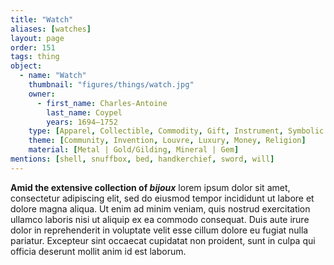```yaml
---
title: "Watch"
aliases: [watches]
layout: page
order: 151
tags: thing
object:
  - name: "Watch"
    thumbnail: "figures/things/watch.jpg"
    owner:
      - first_name: Charles-Antoine
        last_name: Coypel
        years: 1694–1752
    type: [Apparel, Collectible, Commodity, Gift, Instrument, Symbolic Thing]
    theme: [Community, Invention, Louvre, Luxury, Money, Religion]
    material: [Metal | Gold/Gilding, Mineral | Gem]
mentions: [shell, snuffbox, bed, handkerchief, sword, will]
---
```


**Amid the extensive collection of *bijoux*** lorem ipsum dolor sit amet, consectetur adipiscing elit, sed do eiusmod tempor incididunt ut labore et dolore magna aliqua. Ut enim ad minim veniam, quis nostrud exercitation ullamco laboris nisi ut aliquip ex ea commodo consequat. Duis aute irure dolor in reprehenderit in voluptate velit esse cillum dolore eu fugiat nulla pariatur. Excepteur sint occaecat cupidatat non proident, sunt in culpa qui officia deserunt mollit anim id est laborum.